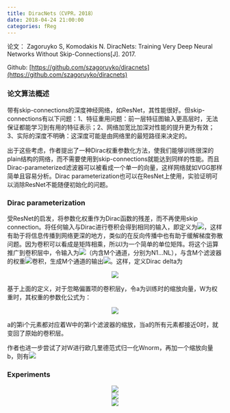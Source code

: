 ```yaml
---
title: DiracNets（CVPR，2018）
date: 2018-04-24 21:00:00
categories: fReg
---
```


<script type="text/javascript" src="http://cdn.mathjax.org/mathjax/latest/MathJax.js?config=default"></script>

论文： Zagoruyko S, Komodakis N. DiracNets: Training Very Deep Neural Networks Without Skip-Connections[J]. 2017.

Github: [https://github.com/szagoruyko/diracnets](https://github.com/szagoruyko/diracnets)

### 论文算法概述

   带有skip-connections的深度神经网络，如ResNet，其性能很好。但skip-connections有以下问题：1、特征重用问题：前一层特征图输入更高层时，无法保证都能学习到有用的特征表示；2、网络加宽比加深对性能的提升更为有效；3、实际的深度不明确：这深度可能是由网络里的最短路径来决定的。

   出于这些考虑，作者提出了一种Dirac权重参数化方法，使我们能够训练很深的plain结构的网络，而不需要使用到skip-connections就能达到同样的性能。而且Dirac-parameterized滤波器可以被看成一个单一的向量，这样网络就如VGG那样简单且容易分析。Dirac parameterization也可以在ResNet上使用，实验证明可以消除ResNet不能随便初始化的问题。

### Dirac parameterization

   受ResNet的启发，将参数化权重作为Dirac函数的残差，而不再使用skip connection。将任何输入与Dirac进行卷积会得到相同的输入，即定义为<img src="{{ site.baseurl }}/images/pdReg/diracnets1.png">，这样有助于将信息传播到网络更深的地方，类似的在反向传播中也有助于缓解梯度弥散问题。因为卷积可以看成是矩阵相乘，所以I为一个简单的单位矩阵。将这个运算推广到卷积层中，令输入为<img src="{{ site.baseurl }}/images/pdReg/diracnets2.png">（内含M个通道，分别为N1...NL），与含M个滤波器的权重<img src="{{ site.baseurl }}/images/pdReg/diracnets3.png">卷积，生成M个通道的输出<img src="{{ site.baseurl }}/images/pdReg/diracnets4.png">。这样，定义Dirac delta为
   
   <center><img src="{{ site.baseurl }}/images/pdReg/diracnets5.png"></center>
   
   基于上面的定义，对于忽略偏置项的卷积层y，令a为训练时的缩放向量，W为权重时，其权重的参数化公式为：
   
   <center><img src="{{ site.baseurl }}/images/pdReg/diracnets6.png"></center>
   
   a的第i个元素都对应着W中的第i个滤波器的缩放，当a的所有元素都接近0时，就变回了原始的卷积层。
   
   作者也进一步尝试了对W进行欧几里德范式归一化Wnorm，再加一个缩放向量b，则有<img src="{{ site.baseurl }}/images/pdReg/diracnets7.png">
   
### Experiments

   <center><img src="{{ site.baseurl }}/images/pdReg/diracnets8.png"></center>
   
   <center><img src="{{ site.baseurl }}/images/pdReg/diracnets9.png"></center>
   
   <center><img src="{{ site.baseurl }}/images/pdReg/diracnets10.png"></center>
